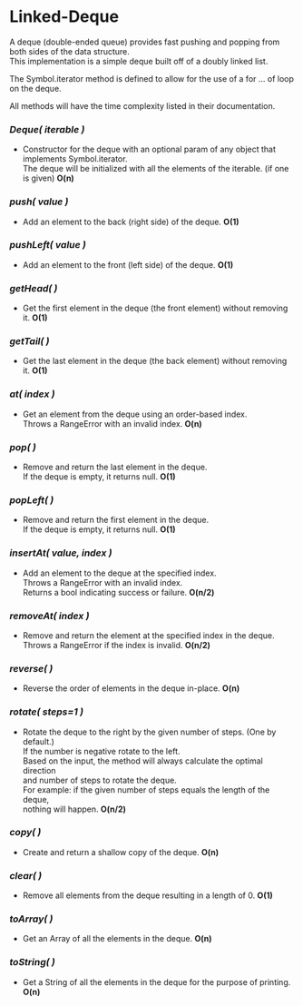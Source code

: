
# Linked-Deque


A deque (double-ended queue) provides fast pushing and popping from both sides of the data structure.  
This implementation is a simple deque built off of a doubly linked list.

The Symbol.iterator method is defined to allow for the use of a for ... of loop on the deque.

All methods will have the time complexity listed in their documentation.


### *Deque( iterable )*
- Constructor for the deque with an optional param of any object that implements Symbol.iterator.  
The deque will be initialized with all the elements of the iterable. (if one is given) **O(n)**


### *push( value )* 
- Add an element to the back (right side) of the deque. **O(1)**


### *pushLeft( value )*
- Add an element to the front (left side) of the deque. **O(1)**


### *getHead( )*
- Get the first element in the deque (the front element) without removing it. **O(1)**


### *getTail( )*
- Get the last element in the deque (the back element) without removing it. **O(1)**


### *at( index )*
- Get an element from the deque using an order-based index.  
Throws a RangeError with an invalid index. **O(n)**


### *pop( )*
- Remove and return the last element in the deque.  
If the deque is empty, it returns null. **O(1)**


### *popLeft( )*
- Remove and return the first element in the deque.  
If the deque is empty, it returns null. **O(1)**


### *insertAt( value, index )*
- Add an element to the deque at the specified index.  
Throws a RangeError with an invalid index.  
Returns a bool indicating success or failure. **O(n/2)**


### *removeAt( index )*
- Remove and return the element at the specified index in the deque.  
Throws a RangeError if the index is invalid. **O(n/2)**


### *reverse( )*
- Reverse the order of elements in the deque in-place. **O(n)**


### *rotate( steps=1 )*
- Rotate the deque to the right by the given number of steps. (One by default.)   
If the number is negative rotate to the left.  
Based on the input, the method will always calculate the optimal direction  
and number of steps to rotate the deque.  
For example: if the given number of steps equals the length of the deque,  
nothing will happen. **O(n/2)**


### *copy( )*
- Create and return a shallow copy of the deque. **O(n)** 


### *clear( )*
- Remove all elements from the deque resulting in a length of 0. **O(1)**


### *toArray( )*
- Get an Array of all the elements in the deque. **O(n)**


### *toString( )*
- Get a String of all the elements in the deque for the purpose of printing. **O(n)**
